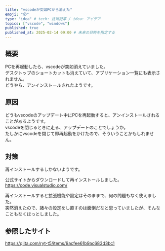 ```yaml
---
title: "vscodeが突如PCから消えた"
emoji: "😲"
type: "idea" # tech: 技術記事 / idea: アイデア
topics: ["vscode", "windows"]
published: true
published_at: 2025-02-14 09:00 # 未来の日時を指定する
---
```


## 概要

PCを再起動したら、vscodeが突如消えていました。  
デスクトップのショートカットも消えていて、アプリケーション一覧にも表示されません。  
どうやら、アンインストールされたようです。  

## 原因

どうもvscodeのアップデート中にPCを再起動すると、アンインストールされることがあるようです。  
vscodeを閉じるときに走る、アップデートのことでしょうか。  
たしかにvscodeを閉じて即再起動をかけたので、そういうことかもしれません。

## 対策

再インストールするしかないようです。  

公式サイトからダウンロードして再インストールしました。  
https://code.visualstudio.com/

再インストールすると拡張機能や設定はそのままで、何の問題もなく使えました。  
突然消えたので、諸々の設定をし直すのは面倒だなと思っていましたが、そんなこともなくほっとしました。

## 参照したサイト

https://qiita.com/ryt-t5/items/9acfee61b9ac683d3bc1